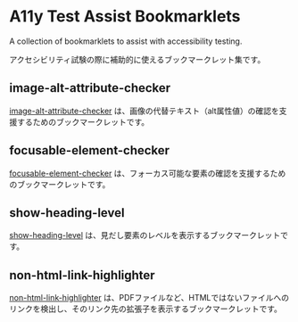 # A11y Test Assist Bookmarklets

A collection of bookmarklets to assist with accessibility testing.

アクセシビリティ試験の際に補助的に使えるブックマークレット集です。

## image-alt-attribute-checker

[image-alt-attribute-checker](image-alt-attribute-checker/) は、画像の代替テキスト（alt属性値）の確認を支援するためのブックマークレットです。

## focusable-element-checker

[focusable-element-checker](focusable-element-checker/) は、フォーカス可能な要素の確認を支援するためのブックマークレットです。

## show-heading-level

[show-heading-level](show-heading-level/) は、見だし要素のレベルを表示するブックマークレットです。

## non-html-link-highlighter

[non-html-link-highlighter](non-html-link-highlighter/) は、PDFファイルなど、HTMLではないファイルへのリンクを検出し、そのリンク先の拡張子を表示するブックマークレットです。

